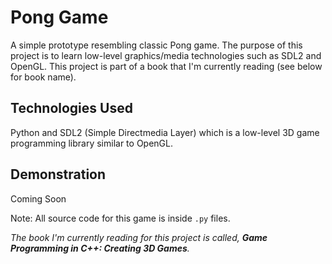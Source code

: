 # Pong Game

A simple prototype resembling classic Pong game. The purpose of this project is to learn low-level graphics/media technologies such as SDL2 and OpenGL. This project is part of a book that I'm currently reading (see below for book name).

## Technologies Used

Python and SDL2 (Simple Directmedia Layer) which is a low-level 3D game programming library similar to OpenGL.

## Demonstration

Coming Soon

Note: All source code for this game is inside `.py` files.

*The book I'm currently reading for this project is called, **Game Programming in C++: Creating 3D Games**.*